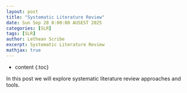 ```yaml
---
layout: post
title: "Systematic Literature Review"
date: Sun Sep 28 8:00:00 AUSEST 2025
categories: [SLR]
tags: [SLR]
author: Lethean Scribe
excerpt: Systematic Literature Review
mathjax: true
---
```


* content
{:toc}

In this post we will explore systematic literature review approaches and tools.
